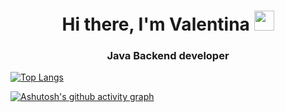<h1 align="center">Hi there, I'm Valentina</a> 
<img src="https://github.com/blackcater/blackcater/raw/main/images/Hi.gif" height="32"/></h1>
<h3 align="center">Java Backend developer</h3>

[![Top Langs](https://github-readme-stats.vercel.app/api/top-langs/?username=valentinabuddha&layout=compact)](https://github.com/anuraghazra/github-readme-stats)

[![Ashutosh's github activity graph](https://activity-graph.herokuapp.com/graph?username=valentinabuddha)](https://github.com/ashutosh00710/github-readme-activity-graph)
